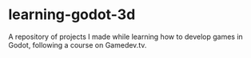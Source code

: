 # learning-godot-3d
A repository of projects I made while learning how to develop games in Godot, following a course on Gamedev.tv.
